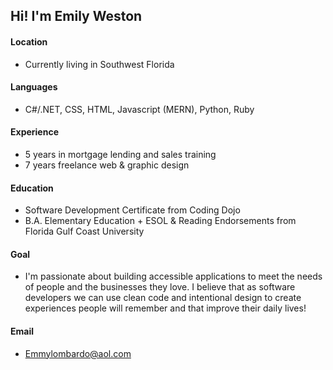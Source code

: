## Hi! I'm Emily Weston

#### Location
- Currently living in Southwest Florida

#### Languages
- C#/.NET, CSS, HTML, Javascript (MERN), Python, Ruby 

#### Experience
- 5 years in mortgage lending and sales training 
- 7 years freelance web & graphic design  

#### Education
- Software Development Certificate from Coding Dojo 
- B.A. Elementary Education + ESOL & Reading Endorsements from Florida Gulf Coast University

#### Goal
- I'm passionate about building accessible applications to meet the needs of people and the businesses they love. 
I believe that as software developers we can use clean code and intentional design to create experiences people will remember and that improve their daily lives!

#### Email
- Emmylombardo@aol.com
